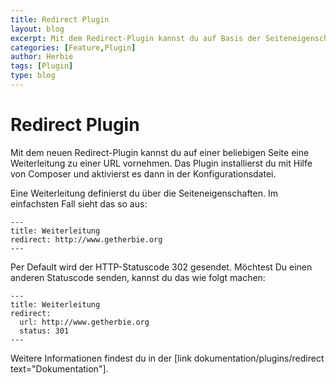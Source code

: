 ```yaml
---
title: Redirect Plugin
layout: blog
excerpt: Mit dem Redirect-Plugin kannst du auf Basis der Seiteneigenschaften eine Weiterleitung vornehmen. 
categories: [Feature,Plugin]
author: Herbie
tags: [Plugin]
type: blog
---
```


# Redirect Plugin

Mit dem neuen Redirect-Plugin kannst du auf einer beliebigen Seite eine Weiterleitung zu einer URL vornehmen.
Das Plugin installierst du mit Hilfe von Composer und aktivierst es dann in der Konfigurationsdatei.

Eine Weiterleitung definierst du über die Seiteneigenschaften. Im einfachsten Fall sieht das so aus: 
        
    ---
    title: Weiterleitung
    redirect: http://www.getherbie.org
    ---

Per Default wird der HTTP-Statuscode 302 gesendet. Möchtest Du einen anderen Statuscode senden, kannst du das
wie folgt machen:
 
    ---
    title: Weiterleitung
    redirect:
      url: http://www.getherbie.org
      status: 301
    ---
 
Weitere Informationen findest du in der [link dokumentation/plugins/redirect text="Dokumentation"].
